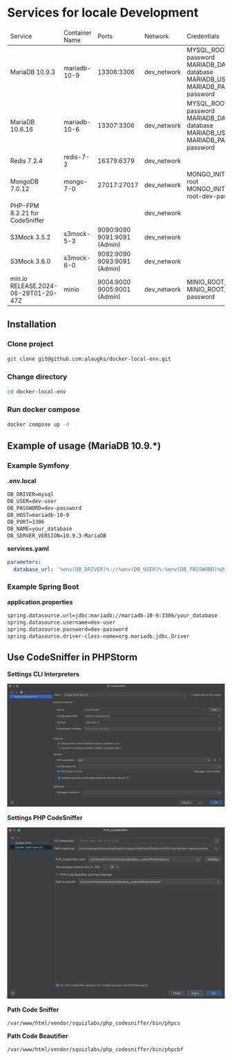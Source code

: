 # Services for locale Development

<table>
    <thead>
        <tr>
            <td>Service</td>
             <td>Container Name</td>
             <td>Ports</td>
             <td>Network</td>
             <td>Credentials</td>
        </tr>
    </thead>
    <tbody>
        <tr>
            <td>MariaDB 10.9.3</td>
            <td>mariadb-10-9</td>
            <td>13306:3306</td>
            <td>dev_network</td>
            <td>
                MYSQL_ROOT_PASSWORD: root-password<br>
                MARIADB_DATABASE: dev-database<br>
                MARIADB_USER: dev-user<br>
                MARIADB_PASSWORD: dev-password<br>
            </td>
        </tr>
        <tr>
            <td>MariaDB 10.6.16</td>
            <td>mariadb-10-6</td>
            <td>13307:3306</td>
            <td>dev_network</td>
            <td>
                MYSQL_ROOT_PASSWORD: root-password<br>
                MARIADB_DATABASE: dev-database<br>
                MARIADB_USER: dev-user<br>
                MARIADB_PASSWORD: dev-password<br>
            </td>
        </tr>
        <tr>
            <td>Redis 7.2.4</td>
            <td>redis-7-2</td>
            <td>16379:6379</td>
            <td>dev_network</td>
            <td></td>
        </tr>
        <tr>
            <td>MongoDB 7.0.12</td>
            <td>mongo-7-0</td>
            <td>27017:27017</td>
            <td>dev_network</td>
            <td>
                MONGO_INITDB_ROOT_USERNAME: root<br>
                MONGO_INITDB_ROOT_PASSWORD: root-dev-password<br>
            </td>
        </tr>
        <tr>
            <td>PHP-FPM 8.2.21 for CodeSniffer</td>
            <td></td>
            <td></td>
            <td>dev_network</td>
            <td></td>
        </tr>
        <tr>
            <td>S3Mock 3.5.2</td>
            <td>s3mock-5-3</td>
            <td>
                9090:9090<br>
                9091:9091 (Admin)</span>
            </td>
            <td>dev_network</td>
            <td></td>
        </tr>
        <tr>
            <td>S3Mock 3.6.0</td>
            <td>s3mock-6-0</td>
            <td>
                9092:9090<br>
                9093:9091 (Admin)</span>
            </td>
            <td>dev_network</td>
            <td></td>
        </tr>
        <tr>
            <td>min.io RELEASE.2024-06-29T01-20-47Z</td>
            <td>minio</td>
            <td>
                9004:9000<br>
                9005:9001 (Admin)</span>
            </td>
            <td>dev_network</td>
            <td>
                MINIO_ROOT_USER: minio<br>
                MINIO_ROOT_PASSWORD: dev-password<br>
            </td>
        </tr>
    </tbody>
</table>

## Installation

### Clone project

```bash
git clone git@github.com:alaugks/docker-local-env.git
```

### Change directory

```bash
cd docker-local-env
```

### Run docker compose

```bash
docker compose up -d
```

## Example of usage (MariaDB 10.9.*)

### Example Symfony

**.env.local**

```dotenv
DB_DRIVER=mysql
DB_USER=dev-user
DB_PASSWORD=dev-password
DB_HOST=mariadb-10-9
DB_PORT=3306
DB_NAME=your_database
DB_SERVER_VERSION=10.9.3-MariaDB
```

**services.yaml**

```yaml
parameters:
  database_url: '%env(DB_DRIVER)%://%env(DB_USER)%:%env(DB_PASSWORD)%@%env(DB_HOST)%:%env(DB_PORT)%/%env(DB_NAME)%?serverVersion=%env(DB_SERVER_VERSION)%'
```

### Example Spring Boot

**application.properties**

```dotenv
spring.datasource.url=jdbc:mariadb://mariadb-10-9:3306/your_database
spring.datasource.username=dev-user
spring.datasource.password=dev-password
spring.datasource.driver-class-name=org.mariadb.jdbc.Driver
```

## Use CodeSniffer in PHPStorm

**Settings CLI Interpreters**

![CLI_Interpreters.png](docs/CLI_Interpreters.png)


**Settings PHP CodeSniffer**

![PHP_CodeSniffer.png](docs/PHP_CodeSniffer.png)


**Path Code Sniffer**

```
/var/www/html/vendor/squizlabs/php_codesniffer/bin/phpcs
```


**Path Code Beautifier**

```
/var/www/html/vendor/squizlabs/php_codesniffer/bin/phpcbf
```

